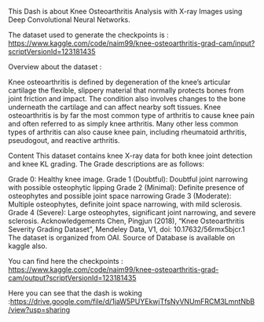 This Dash is about Knee Osteoarthritis Analysis with X-ray Images using Deep Convolutional Neural Networks.

The dataset used to generate the checkpoints is : https://www.kaggle.com/code/naim99/knee-osteoarthritis-grad-cam/input?scriptVersionId=123181435

Overview about the dataset : 


Knee osteoarthritis is defined by degeneration of the knee’s articular cartilage the flexible, slippery material that normally protects bones from joint friction and impact. The condition also involves changes to the bone underneath the cartilage and can affect nearby soft tissues. Knee osteoarthritis is by far the most common type of arthritis to cause knee pain and often referred to as simply knee arthritis. Many other less common types of arthritis can also cause knee pain, including rheumatoid arthritis, pseudogout, and reactive arthritis.

Content
This dataset contains knee X-ray data for both knee joint detection and knee KL grading. The Grade descriptions are as follows:

Grade 0: Healthy knee image.
Grade 1 (Doubtful): Doubtful joint narrowing with possible osteophytic lipping
Grade 2 (Minimal): Definite presence of osteophytes and possible joint space narrowing
Grade 3 (Moderate): Multiple osteophytes, definite joint space narrowing, with mild sclerosis.
Grade 4 (Severe): Large osteophytes, significant joint narrowing, and severe sclerosis.
Acknowledgements
Chen, Pingjun (2018), “Knee Osteoarthritis Severity Grading Dataset”, Mendeley Data, V1, doi: 10.17632/56rmx5bjcr.1
The dataset is organized from OAI.
Source of Database is available on kaggle also.



You can find here the checkpoints : https://www.kaggle.com/code/naim99/knee-osteoarthritis-grad-cam/output?scriptVersionId=123181435





Here you can see that the dash is woking :https://drive.google.com/file/d/1jaW5PUYEkwjTfsNyVNUmFRCM3LmntNbB/view?usp=sharing



